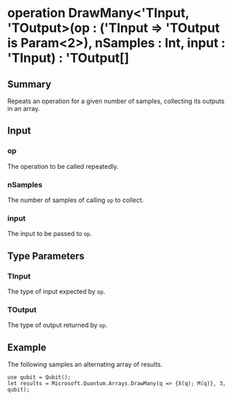 # operation DrawMany<'TInput, 'TOutput>(op : ('TInput => 'TOutput is Param<2>), nSamples : Int, input : 'TInput) : 'TOutput[]

## Summary
Repeats an operation for a given number of samples, collecting its outputs
in an array.

## Input
### op
The operation to be called repeatedly.
### nSamples
The number of samples of calling `op` to collect.
### input
The input to be passed to `op`.

## Type Parameters
### TInput
The type of input expected by `op`.
### TOutput
The type of output returned by `op`.

## Example
The following samples an alternating array of results.
```qsharp
use qubit = Qubit();
let results = Microsoft.Quantum.Arrays.DrawMany(q => {X(q); M(q)}, 3, qubit);
```
